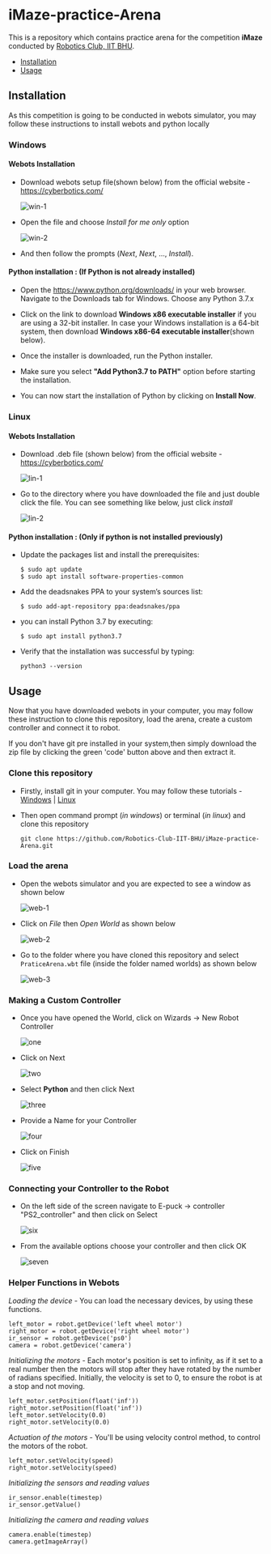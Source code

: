 # iMaze-practice-Arena

This is a repository which contains practice arena for the competition **iMaze** conducted by [Robotics Club, IIT BHU](https://github.com/Robotics-Club-IIT-BHU).

* [Installation](#Installation)
* [Usage](#Usage)

## Installation

As this competition is going to be conducted in webots simulator, you may follow these instructions to install webots and python locally

### Windows

#### Webots Installation

* Download webots setup file(shown below) from the official website - https://cyberbotics.com/

  ![win-1](images/win-1.jpg)

* Open the file and choose *Install for me only* option

  ![win-2](images/win-2.jpg)

* And then follow the prompts (*Next*, *Next*, ..., *Install*).

#### Python installation : (If Python is not already installed)

* Open the https://www.python.org/downloads/  in your web browser. Navigate to the Downloads tab for Windows. Choose any Python 3.7.x

* Click on the link to download **Windows x86 executable installer** if you are using a 32-bit installer. In case your Windows installation is a 64-bit system, then download **Windows x86-64 executable installer**(shown below).


* Once the installer is downloaded, run the Python installer.

* Make sure you select **"Add Python3.7 to PATH"** option before starting the installation.

* You can now start the installation of Python by clicking on **Install Now**.

### Linux

#### Webots Installation

* Download .deb file (shown below) from the official website - https://cyberbotics.com/

  ![lin-1](images/lin-1.jpg)

* Go to the directory where you have downloaded the file and just double click the file. You can see something like below, just click *install*

  ![lin-2](images/lin-2.jpg)
  

#### Python installation : (Only if python is not installed previously)

* Update the packages list and install the prerequisites:

  ```
  $ sudo apt update
  $ sudo apt install software-properties-common
  ```
  
* Add the deadsnakes PPA to your system’s sources list:

  ```
  $ sudo add-apt-repository ppa:deadsnakes/ppa
  ```

* you can install Python 3.7 by executing:

  ```
  $ sudo apt install python3.7
  ```

* Verify that the installation was successful by typing:

  ```
  python3 --version
  ```

## Usage

Now that you have downloaded webots in your computer, you may follow these instruction to clone this repository, load the arena, create a custom controller and connect it to robot.

If you don't have git pre installed in your system,then simply download the zip file by clicking the green 'code' button above and then extract it.

### Clone this repository

* Firstly, install git in your computer. You may follow these tutorials - [Windows](https://phoenixnap.com/kb/how-to-install-git-windows) | [Linux](https://www.atlassian.com/git/tutorials/install-git#linux)

* Then open command prompt (*in windows*) or terminal (*in linux*) and clone this repository

  ```shell
  git clone https://github.com/Robotics-Club-IIT-BHU/iMaze-practice-Arena.git
  ```

### Load the arena

* Open the webots simulator and you are expected to see a window as shown below

  ![web-1](images/web-1.jpg)

* Click on *File* then *Open World* as shown below

  ![web-2](images/web-2.jpg)

* Go to the folder where you have cloned this repository and select `PraticeArena.wbt` file (inside the folder named worlds) as shown below

  ![web-3](images/web-3.jpg)
  
### Making a Custom Controller

* Once you have opened the World, click on Wizards -> New Robot Controller

  ![one](images/Custom-Controller-I.png)

* Click on Next

  ![two](images/Custom-Controller-II.png)

* Select **Python** and then click Next

  ![three](images/Custom-Controller-III.png)

* Provide a Name for your Controller

  ![four](images/Custom-Controller-IV.png)

* Click on Finish 

  ![five](images/Custom-Controller-V.png)

### Connecting your Controller to the Robot

* On the left side of the screen navigate to E-puck -> controller "PS2_controller" and then click on Select

  ![six](images/Connect-to-Robot-I.png)

* From the available options choose your controller and then click OK

  ![seven](images/Connect-to-Robot-II.png)
  
### Helper Functions in Webots
*Loading the device* - You can load the necessary devices, by using these functions.
~~~
left_motor = robot.getDevice('left wheel motor')
right_motor = robot.getDevice('right wheel motor')
ir_sensor = robot.getDevice('ps0')
camera = robot.getDevice('camera')
~~~
*Initializing the motors* - Each motor's position is set to infinity, as if it set to a real number then the motors will stop after they have rotated by the number of radians specified.
Initially, the velocity is set to 0, to ensure the robot is at a stop and not moving.
~~~
left_motor.setPosition(float('inf'))
right_motor.setPosition(float('inf'))
left_motor.setVelocity(0.0)
right_motor.setVelocity(0.0)
~~~
*Actuation of the motors* - You'll be using velocity control method, to control the motors of the robot.
~~~
left_motor.setVelocity(speed)
right_motor.setVelocity(speed)
~~~
*Initializing the sensors and reading values*
~~~
ir_sensor.enable(timestep)
ir_sensor.getValue()
~~~
*Initializing the camera and reading values*
~~~
camera.enable(timestep)
camera.getImageArray()
~~~
